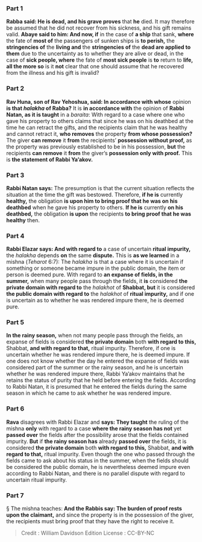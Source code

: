 
### Part 1
<b>Rabba said: He is dead, and his grave proves</b> that <b>he</b> died. It may therefore be assumed that he did not recover from his sickness, and his gift remains valid. <b>Abaye said to him: And now, if</b> in the case of <b>a ship</b> that sank, <b>where</b> the fate of <b>most of</b> the passengers of sunken ships is <b>to perish,</b> the <b>stringencies of</b> the <b>living and</b> the <b>stringencies of</b> the <b>dead are applied to them</b> due to the uncertainty as to whether they are alive or dead, in the case of <b>sick people, where</b> the fate of <b>most sick people</b> is <b>to</b> return to <b>life, all the more so</b> is it <b>not</b> clear that one should assume that he recovered from the illness and his gift is invalid?

### Part 2
<b>Rav Huna, son of Rav Yehoshua, said: In accordance with whose</b> opinion <b>is that <i>halakha</i> of Rabba?</b> It is <b>in accordance with</b> the opinion of <b>Rabbi Natan, as it is taught</b> in a <i>baraita</i>: With regard to a case where one who gave his property to others claims that since he was on his deathbed at the time he can retract the gifts, and the recipients claim that he was healthy and cannot retract it, <b>who removes</b> the property <b>from whose possession?</b> The giver <b>can remove</b> it <b>from</b> the recipients’ <b>possession without proof,</b> as the property was previously established to be in his possession, <b>but</b> the recipients <b>can remove</b> it <b>from</b> the giver’s <b>possession only with proof.</b> This is <b>the statement of Rabbi Ya’akov.</b>

### Part 3
<b>Rabbi Natan says:</b> The presumption is that the current situation reflects the situation at the time the gift was bestowed. Therefore, <b>if he is</b> currently <b>healthy,</b> the obligation <b>is upon him to bring proof that he was on his deathbed</b> when he gave his property to others. <b>If he is</b> currently <b>on his deathbed,</b> the obligation <b>is upon</b> the recipients <b>to bring proof that he was healthy</b> then.

### Part 4
<b>Rabbi Elazar says: And with regard to</b> a case of uncertain <b>ritual impurity,</b> the <i>halakha</i> depends <b>on</b> the same <b>dispute.</b> This is <b>as we learned</b> in a mishna (<i>Teharot</i> 6:7): The <i>halakha</i> is that a case where it is uncertain if something or someone became impure in the public domain, the item or person is deemed pure. With regard to <b>an expanse of fields, in the summer,</b> when many people pass through the fields, it <b>is</b> considered <b>the private domain with regard to</b> the <i>halakhot</i> of <b>Shabbat, but</b> it is considered <b>the public domain with regard to</b> the <i>halakhot</i> of <b>ritual impurity,</b> and if one is uncertain as to whether he was rendered impure there, he is deemed pure.

### Part 5
<b>In the rainy season,</b> when not many people pass through the fields, an expanse of fields is considered <b>the private domain</b> both <b>with regard to this,</b> Shabbat, <b>and with regard to that,</b> ritual impurity. Therefore, if one is uncertain whether he was rendered impure there, he is deemed impure. If one does not know whether the day he entered the expanse of fields was considered part of the summer or the rainy season, and he is uncertain whether he was rendered impure there, Rabbi Ya’akov maintains that he retains the status of purity that he held before entering the fields. According to Rabbi Natan, it is presumed that he entered the fields during the same season in which he came to ask whether he was rendered impure.

### Part 6
<b>Rava</b> disagrees with Rabbi Elazar and <b>says: They taught</b> the ruling of the mishna <b>only</b> with regard to a case <b>where the rainy season has not</b> yet <b>passed over</b> the fields after the possibility arose that the fields contained impurity. <b>But</b> if <b>the rainy season has</b> already <b>passed over</b> the fields, it is considered <b>the private domain</b> both <b>with regard to this,</b> Shabbat, <b>and with regard to that,</b> ritual impurity. Even though the one who passed through the fields came to ask about his status in the summer, when the fields should be considered the public domain, he is nevertheless deemed impure even according to Rabbi Natan, and there is no parallel dispute with regard to uncertain ritual impurity.

### Part 7
§ The mishna teaches: <b>And the Rabbis say: The burden of proof rests upon the claimant,</b> and since the property is in the possession of the giver, the recipients must bring proof that they have the right to receive it.

>Credit : William Davidson Edition
>License : CC-BY-NC